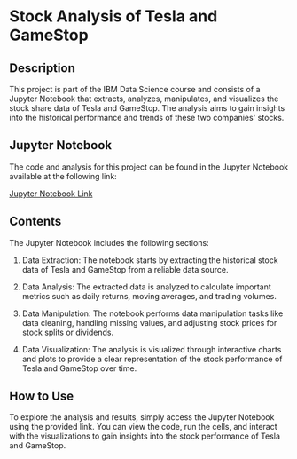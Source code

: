 # Stock Analysis of Tesla and GameStop

## Description

This project is part of the IBM Data Science course and consists of a Jupyter Notebook that extracts, analyzes, manipulates, and visualizes the stock share data of Tesla and GameStop. The analysis aims to gain insights into the historical performance and trends of these two companies' stocks.

## Jupyter Notebook

The code and analysis for this project can be found in the Jupyter Notebook available at the following link:

[Jupyter Notebook Link](https://eu-de.dataplatform.cloud.ibm.com/analytics/notebooks/v2/349bb075-7b5d-43f5-b1c6-1f4ea9346f13/view?access_token=72f319054893d299ee07c2572f49ede7bd981243dc8892ce0fc5fe436d6a8e74)

## Contents

The Jupyter Notebook includes the following sections:

1. Data Extraction: The notebook starts by extracting the historical stock data of Tesla and GameStop from a reliable data source.

2. Data Analysis: The extracted data is analyzed to calculate important metrics such as daily returns, moving averages, and trading volumes.

3. Data Manipulation: The notebook performs data manipulation tasks like data cleaning, handling missing values, and adjusting stock prices for stock splits or dividends.

4. Data Visualization: The analysis is visualized through interactive charts and plots to provide a clear representation of the stock performance of Tesla and GameStop over time.

## How to Use

To explore the analysis and results, simply access the Jupyter Notebook using the provided link. You can view the code, run the cells, and interact with the visualizations to gain insights into the stock performance of Tesla and GameStop.

